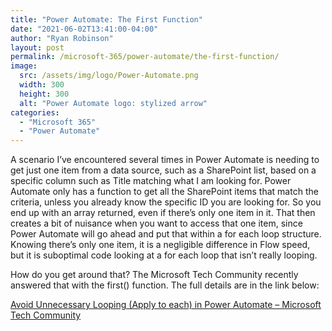 ```yaml
---
title: "Power Automate: The First Function"
date: "2021-06-02T13:41:00-04:00"
author: "Ryan Robinson"
layout: post
permalink: /microsoft-365/power-automate/the-first-function/
image: 
  src: /assets/img/logo/Power-Automate.png
  width: 300
  height: 300
  alt: "Power Automate logo: stylized arrow"
categories:
  - "Microsoft 365"
  - "Power Automate"
---
```


A scenario I’ve encountered several times in Power Automate is needing to get just one item from a data source, such as a SharePoint list, based on a specific column such as Title matching what I am looking for. Power Automate only has a function to get all the SharePoint items that match the criteria, unless you already know the specific ID you are looking for. So you end up with an array returned, even if there’s only one item in it. That then creates a bit of nuisance when you want to access that one item, since Power Automate will go ahead and put that within a for each loop structure. Knowing there’s only one item, it is a negligible difference in Flow speed, but it is suboptimal code looking at a for each loop that isn’t really looping.

How do you get around that? The Microsoft Tech Community recently answered that with the first() function. The full details are in the link below:

[Avoid Unnecessary Looping (Apply to each) in Power Automate – Microsoft Tech Community](https://techcommunity.microsoft.com/t5/microsoft-365-pnp-blog/avoid-unnecessary-looping-apply-to-each-in-power-automate/ba-p/2190265?WT.mc_id=m365-24198-cxa&utm_source=collab365&utm_medium=collab365today&utm_campaign=daily_digest)
